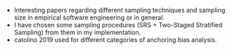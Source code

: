 - Interesting papers regarding different sampling techniques and sampling size in empirical software engineering or in general. 
- I have chosen some sampling procedures (SRS + Two-Staged Stratified Sampling) from them in my implementation.
- catolino 2019 used for different categories of anchoring bias analysis.
